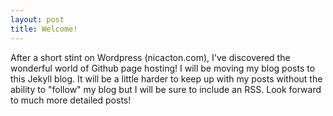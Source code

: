 ```yaml
---
layout: post
title: Welcome!
---
```


After a short stint on Wordpress (nicacton.com), I've discovered the wonderful world of Github page hosting! I will be moving my blog posts to this Jekyll blog. It will be a little harder to keep up with my posts without the ability to "follow" my blog but I will be sure to include an RSS. Look forward to much more detailed posts!
